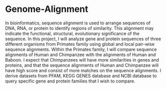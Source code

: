 # Genome-Alignment

In bioinformatics, sequence alignment is used to arrange sequences of DNA, RNA, or protein to identify regions of similarity. This alignment may indicate the functional, structural, evolutionary significance of the sequence. In this project, I will analyze gene and protein sequences of three  different organisms from Primates family using global and local pair-wise sequence alignments. Within the Primates family, I will compare sequence alignments of Human and Chimpanzee with the alignments of Human and Baboon. I expect that Chimpanzees will have more similarities in genes and proteins, and that the sequence alignments of Human and Chimpanzee will have high score and consist of more matches on the sequence alignments. I derive datasets from PFAM, KEGG GENES database and NCBI database to query specific gene and protein families that I wish to compare.
